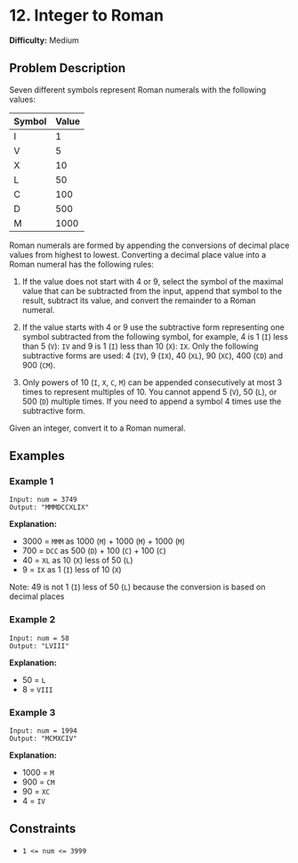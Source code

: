 # 12. Integer to Roman

**Difficulty:** Medium

## Problem Description

Seven different symbols represent Roman numerals with the following values:

| Symbol | Value |
|--------|-------|
| I      | 1     |
| V      | 5     |
| X      | 10    |
| L      | 50    |
| C      | 100   |
| D      | 500   |
| M      | 1000  |

Roman numerals are formed by appending the conversions of decimal place values from highest to lowest. Converting a decimal place value into a Roman numeral has the following rules:

1. If the value does not start with 4 or 9, select the symbol of the maximal value that can be subtracted from the input, append that symbol to the result, subtract its value, and convert the remainder to a Roman numeral.

2. If the value starts with 4 or 9 use the subtractive form representing one symbol subtracted from the following symbol, for example, 4 is 1 (`I`) less than 5 (`V`): `IV` and 9 is 1 (`I`) less than 10 (`X`): `IX`. Only the following subtractive forms are used: 4 (`IV`), 9 (`IX`), 40 (`XL`), 90 (`XC`), 400 (`CD`) and 900 (`CM`).

3. Only powers of 10 (`I`, `X`, `C`, `M`) can be appended consecutively at most 3 times to represent multiples of 10. You cannot append 5 (`V`), 50 (`L`), or 500 (`D`) multiple times. If you need to append a symbol 4 times use the subtractive form.

Given an integer, convert it to a Roman numeral.

## Examples

### Example 1

```
Input: num = 3749
Output: "MMMDCCXLIX"
```

**Explanation:**
- 3000 = `MMM` as 1000 (`M`) + 1000 (`M`) + 1000 (`M`)
- 700 = `DCC` as 500 (`D`) + 100 (`C`) + 100 (`C`)
- 40 = `XL` as 10 (`X`) less of 50 (`L`)
- 9 = `IX` as 1 (`I`) less of 10 (`X`)

Note: 49 is not 1 (`I`) less of 50 (`L`) because the conversion is based on decimal places

### Example 2

```
Input: num = 58
Output: "LVIII"
```

**Explanation:**
- 50 = `L`
- 8 = `VIII`

### Example 3

```
Input: num = 1994
Output: "MCMXCIV"
```

**Explanation:**
- 1000 = `M`
- 900 = `CM`
- 90 = `XC`
- 4 = `IV`

## Constraints

- `1 <= num <= 3999`

